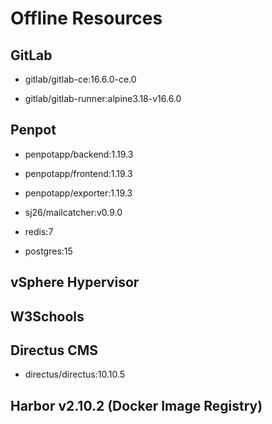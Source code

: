 # Offline Resources

## GitLab

- gitlab/gitlab-ce:16.6.0-ce.0

- gitlab/gitlab-runner:alpine3.18-v16.6.0

## Penpot

- penpotapp/backend:1.19.3

- penpotapp/frontend:1.19.3

- penpotapp/exporter:1.19.3

- sj26/mailcatcher:v0.9.0

- redis:7

- postgres:15

## vSphere Hypervisor

## W3Schools

## Directus CMS

- directus/directus:10.10.5

## Harbor v2.10.2 (Docker Image Registry)
